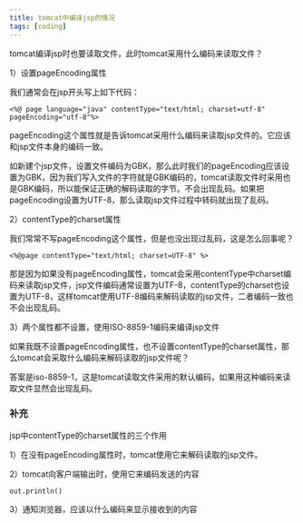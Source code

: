 ```yaml
---
title: tomcat中编译jsp的情况
tags: [coding]
---
```


tomcat编译jsp时也要读取文件，此时tomcat采用什么编码来读取文件？

1）设置pageEncoding属性

我们通常会在jsp开头写上如下代码：

```
<%@ page language="java" contentType="text/html; charset=utf-8" pageEncoding="utf-8"%>
```

pageEncoding这个属性就是告诉tomcat采用什么编码来读取jsp文件的。它应该和jsp文件本身的编码一致。

如新建个jsp文件，设置文件编码为GBK，那么此时我们的pageEncoding应该设置为GBK，因为我们写入文件的字符就是GBK编码的，tomcat读取文件时采用也是GBK编码，所以能保证正确的解码读取的字节。不会出现乱码。如果把pageEncoding设置为UTF-8，那么读取jsp文件过程中转码就出现了乱码。

2）contentType的charset属性

我们常常不写pageEncoding这个属性，但是也没出现过乱码，这是怎么回事呢？

```
<%@page contentType="text/html; charset=UTF-8" %>
```

那是因为如果没有pageEncoding属性，tomcat会采用contentType中charset编码来读取jsp文件，jsp文件编码通常设置为UTF-8，contentType的charset也设置为UTF-8，这样tomcat使用UTF-8编码来解码读取的jsp文件，二者编码一致也不会出现乱码。

3）两个属性都不设置，使用ISO-8859-1编码来编译jsp文件

如果我既不设置pageEncoding属性，也不设置contentType的charset属性，那么tomcat会采取什么编码来解码读取的jsp文件呢？

答案是iso-8859-1，这是tomcat读取文件采用的默认编码，如果用这种编码来读取文件显然会出现乱码。

### 补充

jsp中contentType的charset属性的三个作用

1）在没有pageEncoding属性时，tomcat使用它来解码读取的jsp文件。

2）tomcat向客户端输出时，使用它来编码发送的内容

```
out.println()
```

3）通知浏览器，应该以什么编码来显示接收到的内容